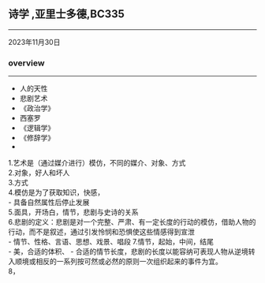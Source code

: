 ## 诗学 ,亚里士多德,BC335 
---
2023年11月30日  

### overview  
---
- 人的天性  
- 悲剧艺术  
- 《政治学》  
- 西塞罗  
- 《逻辑学》  
- 《修辞学》  
- 

1.艺术是（通过媒介进行）模仿，不同的媒介、对象、方式  
2.对象，好人和坏人  
3.方式  
4.模仿是为了获取知识，快感，  
	- 具备自然属性后停止发展  
5.面具，开场白，情节，悲剧与史诗的关系  
6.悲剧的定义：悲剧是对一个完整、严肃、有一定长度的行动的模仿，借助人物的行动，而不是叙述，通过引发怜悯和恐惧使这些情感得到宣泄  
	- 情节、性格、言语、思想、戏景、唱段
7.情节，起始，中间，结尾  
	- 美，合适的体积、
	- 合适的情节长度，悲剧的长度以能容纳可表现人物从逆境转入顺境或相反的一系列按可然或必然的原则一次组织起来的事件为宜。  
 8，
 


